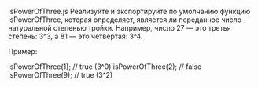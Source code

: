 isPowerOfThree.js
Реализуйте и экспортируйте по умолчанию функцию isPowerOfThree, которая определяет, является ли переданное число натуральной степенью тройки. Например, число 27 — это третья степень: 3^3, а 81 — это четвёртая: 3^4.

Пример:

isPowerOfThree(1); // true (3^0)
isPowerOfThree(2); // false
isPowerOfThree(9); // true (3^2)